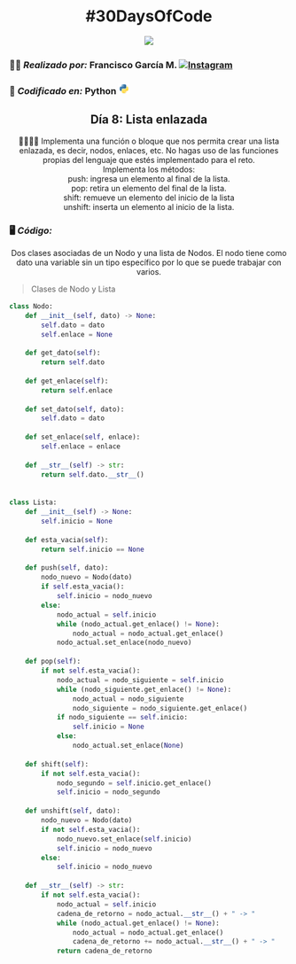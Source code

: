 
<h1 align="center">#30DaysOfCode</h1>

<p align="center"><img src="https://media.giphy.com/media/WUlplcMpOCEmTGBtBW/giphy.gif" width="100"></p>

### 👷‍♂️ *Realizado por:* Francisco García M.  <a href="https://www.instagram.com/edeenigma/" target="_blank"><img src="https://upload.wikimedia.org/wikipedia/commons/thumb/e/e7/Instagram_logo_2016.svg/768px-Instagram_logo_2016.svg.png" title="Instagram" alt="Instagram" width="20" height="20"/></a>&nbsp;

### 🎲 *Codificado en:* Python <img src="https://github.com/devicons/devicon/blob/master/icons/python/python-original.svg" title="Python" alt="Python" width="20" height="20"/>&nbsp;


<h2 align="center">Día 8: Lista enlazada</h2>
<p align="center" >🧑‍💻👩‍💻 Implementa una función o bloque que nos permita crear una lista enlazada, es decir, nodos, enlaces, etc. No hagas uso de las funciones propias del lenguaje que estés implementado para el reto.<br>
Implementa los métodos:<br>
push: ingresa un elemento al final de la lista.<br>
pop: retira un elemento del final de la lista.<br>
shift: remueve un elemento del inicio de la lista<br>
unshift: inserta un elemento al inicio de la lista.<br>
</p>

### 🖥️ *Código:*

<p align="center">Dos clases asociadas de un Nodo y una lista de Nodos. El nodo tiene como dato una variable sin un tipo específico por lo que se puede trabajar con varios.
</p>


>Clases de Nodo y Lista

``` py
class Nodo:
    def __init__(self, dato) -> None:
        self.dato = dato
        self.enlace = None

    def get_dato(self):
        return self.dato

    def get_enlace(self):
        return self.enlace

    def set_dato(self, dato):
        self.dato = dato

    def set_enlace(self, enlace):
        self.enlace = enlace

    def __str__(self) -> str:
        return self.dato.__str__()


class Lista:
    def __init__(self) -> None:
        self.inicio = None

    def esta_vacia(self):
        return self.inicio == None

    def push(self, dato):
        nodo_nuevo = Nodo(dato)
        if self.esta_vacia():
            self.inicio = nodo_nuevo
        else:
            nodo_actual = self.inicio
            while (nodo_actual.get_enlace() != None):
                nodo_actual = nodo_actual.get_enlace()
            nodo_actual.set_enlace(nodo_nuevo)

    def pop(self):
        if not self.esta_vacia():
            nodo_actual = nodo_siguiente = self.inicio
            while (nodo_siguiente.get_enlace() != None):
                nodo_actual = nodo_siguiente
                nodo_siguiente = nodo_siguiente.get_enlace()
            if nodo_siguiente == self.inicio:
                self.inicio = None
            else:
                nodo_actual.set_enlace(None)

    def shift(self):
        if not self.esta_vacia():
            nodo_segundo = self.inicio.get_enlace()
            self.inicio = nodo_segundo

    def unshift(self, dato):
        nodo_nuevo = Nodo(dato)
        if not self.esta_vacia():
            nodo_nuevo.set_enlace(self.inicio)
            self.inicio = nodo_nuevo
        else:
            self.inicio = nodo_nuevo

    def __str__(self) -> str:
        if not self.esta_vacia():
            nodo_actual = self.inicio
            cadena_de_retorno = nodo_actual.__str__() + " -> "
            while (nodo_actual.get_enlace() != None):
                nodo_actual = nodo_actual.get_enlace()
                cadena_de_retorno += nodo_actual.__str__() + " -> "
            return cadena_de_retorno

```